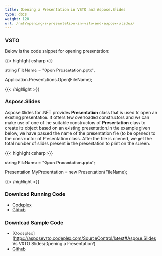```yaml
---
title: Opening a Presentation in VSTO and Aspose.Slides
type: docs
weight: 120
url: /net/opening-a-presentation-in-vsto-and-aspose-slides/
---
```


### **VSTO**
Below is the code snippet for opening presentation:

{{< highlight csharp >}}

  string FileName = "Open Presentation.pptx";

 Application.Presentations.Open(FileName);


{{< /highlight >}}
### **Aspose.Slides**
Aspose.Slides for .NET provides **Presentation** class that is used to open an existing presentation. It offers few overloaded constructors and we can make use of one of the suitable constructors of **Presentation** class to create its object based on an existing presentation.In the example given below, we have passed the name of the presentation file (to be opened) to the constructor of Presentation class. After the file is opened, we get the total number of slides present in the presentation to print on the screen.

{{< highlight csharp >}}

  string FileName = "Open Presentation.pptx";

 Presentation MyPresentation = new Presentation(FileName);

{{< /highlight >}}
### **Download Running Code**
- [Codeplex](https://asposevsto.codeplex.com/releases/view/616670)
- [Github](https://github.com/aspose-slides/Aspose.Slides-for-.NET/releases/tag/AsposeSlidesVsVSTOv1.1)
### **Download Sample Code**
- [Codeplex](https://asposevsto.codeplex.com/SourceControl/latest#Aspose.Slides Vs VSTO Slides/Opening a Presentation/)
- [Github](https://github.com/aspose-slides/Aspose.Slides-for-.NET/tree/master/Plugins/Aspose.Slides%20Vs%20VSTO%20Presentations/Code%20Comparison%20of%20Common%20Features/Opening%20a%20Presentation)
